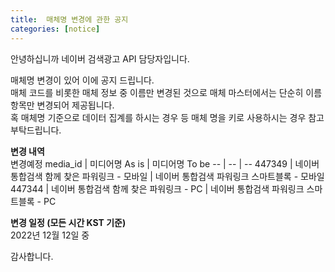 ```yaml
---
title:  매체명 변경에 관한 공지
categories: [notice]
---
```


안녕하십니까 네이버 검색광고 API 담당자입니다. <br>

매체명 변경이 있어 이에 공지 드립니다. <br>
매체 코드를 비롯한 매체 정보 중 이름만 변경된 것으로 매체 마스터에서는 단순히 이름 항목만 변경되어 제공됩니다. <br>
혹 매체명 기준으로 데이터 집계를 하시는 경우 등 매체 명을 키로 사용하시는 경우 참고 부탁드립니다. <br>

**변경 내역**<br>
변경예정 media_id | 미디어명 As is | 미디어명 To be
-- | -- | -- 
447349 | 네이버 통합검색 함께 찾은 파워링크 - 모바일 | 네이버 통합검색 파워링크 스마트블록 - 모바일
447344 | 네이버 통합검색 함께 찾은 파워링크 - PC | 네이버 통합검색 파워링크 스마트블록 - PC

**변경 일정 (모든 시간 KST 기준)**<br>
2022년 12월 12일 중 


감사합니다. 
